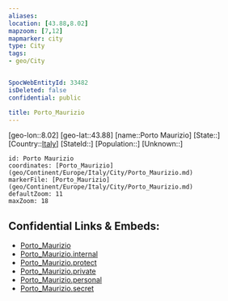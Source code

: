 ```yaml
---
aliases: 
location: [43.88,8.02]
mapzoom: [7,12] 
mapmarker: city 
type: City
tags:
- geo/City


SpocWebEntityId: 33482
isDeleted: false
confidential: public

title: Porto_Maurizio
---
```

[geo-lon::8.02]
[geo-lat::43.88]
[name::Porto Maurizio]
[State::]
[Country::[Italy](geo/Continent/Europe/Italy.md)]
[StateId::]
[Population::]
[Unknown::]


```leaflet
id: Porto Maurizio
coordinates: [Porto_Maurizio](geo/Continent/Europe/Italy/City/Porto_Maurizio.md)
markerFile: [Porto_Maurizio](geo/Continent/Europe/Italy/City/Porto_Maurizio.md)
defaultZoom: 11 
maxZoom: 18
```


## Confidential Links & Embeds: 
- [Porto_Maurizio](../../../../../../_public/geo/Continent/Europe/Italy/City/Porto_Maurizio.md) 
- [Porto_Maurizio.internal](../../../../../../_internal/geo/Continent/Europe/Italy/City/Porto_Maurizio.internal.md) 
- [Porto_Maurizio.protect](../../../../../../_protect/geo/Continent/Europe/Italy/City/Porto_Maurizio.protect.md) 
- [Porto_Maurizio.private](../../../../../../_private/geo/Continent/Europe/Italy/City/Porto_Maurizio.private.md) 
- [Porto_Maurizio.personal](../../../../../../_personal/geo/Continent/Europe/Italy/City/Porto_Maurizio.personal.md) 
- [Porto_Maurizio.secret](../../../../../../_secret/geo/Continent/Europe/Italy/City/Porto_Maurizio.secret.md) 
